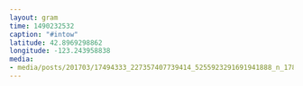 ```yaml
---
layout: gram
time: 1490232532
caption: "#intow"
latitude: 42.8969298862
longitude: -123.243958838
media:
- media/posts/201703/17494333_227357407739414_5255923291691941888_n_17851788463181057.jpg
---
```

